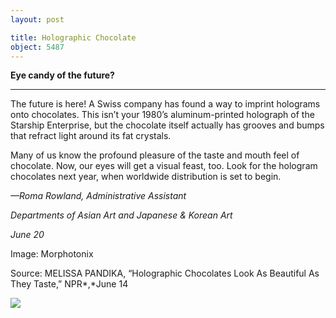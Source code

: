 ```yaml
---
layout: post

title: Holographic Chocolate
object: 5487
---
```

**Eye candy of the future?**

****

The future is here! A Swiss company has found a way to imprint holograms onto chocolates. This isn’t your 1980’s aluminum-printed holograph of the Starship Enterprise, but the chocolate itself actually has grooves and bumps that refract light around its fat crystals. 

Many of us know the profound pleasure of the taste and mouth feel of chocolate. Now, our eyes will get a visual feast, too. Look for the hologram chocolates next year, when worldwide distribution is set to begin.

*—Roma Rowland, Administrative Assistant*

*Departments of Asian Art and Japanese & Korean Art*

*June 20*

Image: Morphotonix

Source: MELISSA PANDIKA, “Holographic Chocolates Look As Beautiful As They Taste,” NPR*,*June 14



![]({{siteurl.base}}/images/14-06-24_97.92.6_holographicchocEDIT-1.jpeg)
